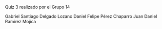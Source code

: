 Quiz 3 realizado por el Grupo 14

Gabriel Santiago Delgado Lozano
Daniel Felipe Pérez Chaparro
Juan Daniel Ramirez Mojica
